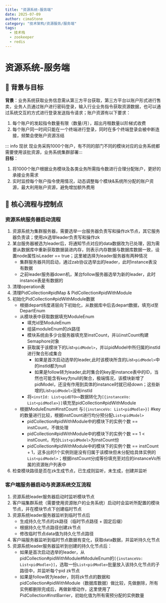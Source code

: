 ```yaml
---
title: "资源系统-服务端"
date: 2025-07-09
author: cimaStone
category: "技术架构/资源服务/服务端"
tags: 
  - 技术栈
  - zookeeper
  - redis
---
```


# 资源系统-服务端
## 🎯 背景与目标
**背景**：业务系统获取业务信息需从第三方平台获取，第三方平台以账户形式进行售卖，业务人员通过账户进行密码登录，输入行业业务指令获取资源数据，也可以通过系统交互的方式进行登录发送指令请求；账户资源有以下要求：
1. 每个账户的发起指令数量有限（数量/月），超出月租数量以阶梯式收费
2. 每个账户同一时间只能在一个终端进行登录，同时在多个终端登录会被中断连接，频繁会使账户资源冻结

::: info 现状 现业务采购1000个账户，有不同的部门不同的模块对应的业务系统都需要使用该批资源，业务系统集群部署:::<br>
**目标**：
  1. 将1000个账户根据业务模块及各类业务所需指令数进行合理分配账户，更好的承接业务需求
  2. 实时监控每个账户指令使用情况，动态调整每个模块&系统所分配的账户资源，最大利用账户资源，避免增加额外费用

## 🔧 核心流程与控制点
### 资源系统服务器启动流程
1. 资源系统为集群服务器，需要选举一台服务器负责写和操作zk节点，其它服务器负责读；使用zk选举leader负责写和操作zk
2. 某台服务器被选为leader后，将通知节点对应的data数据改为已处理，因为需要从数据库中重新获取数据装进内存，则表示内存数据与数据库数据一致，设置node属性isLeader == true；这里被选择为leader服务器有两种情况
   - 集群服务器共同启动，通过zab协议选举出的leader，此时instance表没有数据
   - 之前leader服务器down机，某台follow服务器选举为新的leader，此时instance表是有数据的
4. 清理operation表
5. 清理PidCollection#pidMap & PidCollection#pidWithModule
6. 初始化PidCollection#pidWithModule数据
   - 根据depart纬度递层向下初始化，从数据库中后去depart数据，填充id至DepartEnum
   - 从模块表中获取数据填充ModuleEnum
     - 填充id至ModuleEnum
     - 组装moduleEnum的zk路径
     - 模块系统由多少台服务器填充至instCount，并以instCount构建Semaphore对象
     - 获取属于该模块下的List`<pidModel>`，并以pidModel中所归属的instId进行聚合形成集合
       - 如果是首次启动选举的leader,此时该模块所含的List`<pidModel>`中的instId都为null
       - 如果是follow转为leader,此时集合的key是instance表中的ID，当然也可能含有key为null的聚合，极端情况，该模块新增了pidModel，还没有作用到具体的instance时就已经down；这些新增的List`<pidModel>`没有instId
     - 将`<instId: List<pidDTO>>`数据转化为`[{instanceVo: List<pidModle>}]`填充至pidCollection#pidWithModule
   - 根据ModuleEnum#instCount 与`[{instanceVo: List<pidModle>}]` #key的数量进行比较，根据instCount进行均分预分配`List<pidModel>`
     - pidCollection#pidWithModule中的模块下的实例个数 == instCount，不做处理
     - pidCollection#pidWithModule中的模块下的实例个数 == 1 < instCount，均分`List<pidModel>`为instCount份
     - pidCollection#pidWithModule中的模块下的实例个数 == instCount + 1，这多出的1个实例则是没有归属于该模块但未分配给具体实例的`List<pidModel>`；根据instCount分成等份填充至对应的instanceVo所属的资源账户列表中
7. 检查模块路径是否在zk生成节点，已生成则监听，未生成，创建并监听

### 客户端服务器启动与资源系统交互流程
1. 资源系统leader服务器启动时监听模块节点
2. 客户端集群系统（需要使用资源账户的业务系统）启动时会监听所配置的模块节点，并在模块节点下创建临时节点
3. 资源系统leader服务器监听到临时节点后
   - 生成持久化节点的zk路径（临时节点路径 + 固定后缀）
   - 根据持久化节点路径创建zk节点
   - 修改临时节点data值为持久化节点路径
4. 客户端服务器监听到临时节点数据有变化，获取data数据，并监听持久化节点
5. 资源系统leader服务器监听到创建的持久化节点后：
   - 如果是首次启动选举的leader，从pidCollection#pidWithModule#ModuleEnum的`[{instanceVo: List<pidModle>}]`，选取一份`List<pidModle>`批量放入该持久化节点的子路径中，并监听每个pid zk节点
   - 如果是follow转为leader，则将zk节点的数据和pidCollection#pidWithModule（数据库数据）做比较，先做删除，所有实例都删除完成后，再做新增动作，这里使用了PidCollection#instBarrier，初始化值为所有需预分配的实例数量
